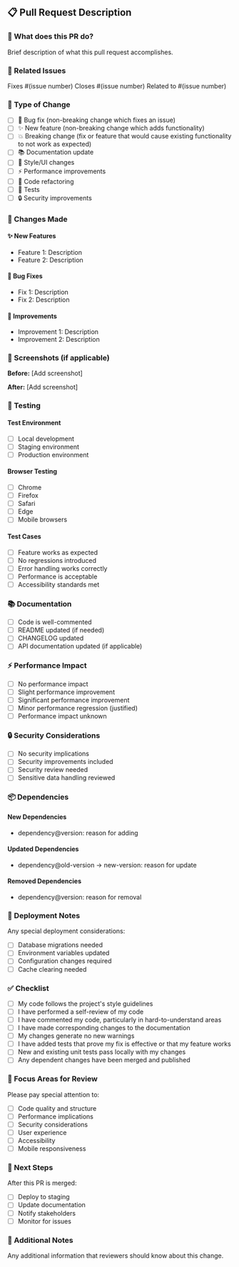 ## 📋 Pull Request Description

### 🎯 What does this PR do?

Brief description of what this pull request accomplishes.

### 🔗 Related Issues

Fixes #(issue number)
Closes #(issue number)
Related to #(issue number)

### 🧪 Type of Change

- [ ] 🐛 Bug fix (non-breaking change which fixes an issue)
- [ ] ✨ New feature (non-breaking change which adds functionality)
- [ ] 💥 Breaking change (fix or feature that would cause existing functionality to not work as expected)
- [ ] 📚 Documentation update
- [ ] 🎨 Style/UI changes
- [ ] ⚡ Performance improvements
- [ ] 🔧 Code refactoring
- [ ] 🧪 Tests
- [ ] 🔒 Security improvements

### 🔄 Changes Made

#### ✨ New Features

- Feature 1: Description
- Feature 2: Description

#### 🐛 Bug Fixes

- Fix 1: Description
- Fix 2: Description

#### 🔄 Improvements

- Improvement 1: Description
- Improvement 2: Description

### 📸 Screenshots (if applicable)

**Before:**
[Add screenshot]

**After:**
[Add screenshot]

### 🧪 Testing

#### Test Environment

- [ ] Local development
- [ ] Staging environment
- [ ] Production environment

#### Browser Testing

- [ ] Chrome
- [ ] Firefox
- [ ] Safari
- [ ] Edge
- [ ] Mobile browsers

#### Test Cases

- [ ] Feature works as expected
- [ ] No regressions introduced
- [ ] Error handling works correctly
- [ ] Performance is acceptable
- [ ] Accessibility standards met

### 📚 Documentation

- [ ] Code is well-commented
- [ ] README updated (if needed)
- [ ] CHANGELOG updated
- [ ] API documentation updated (if applicable)

### ⚡ Performance Impact

- [ ] No performance impact
- [ ] Slight performance improvement
- [ ] Significant performance improvement
- [ ] Minor performance regression (justified)
- [ ] Performance impact unknown

### 🔒 Security Considerations

- [ ] No security implications
- [ ] Security improvements included
- [ ] Security review needed
- [ ] Sensitive data handling reviewed

### 📦 Dependencies

#### New Dependencies

- dependency@version: reason for adding

#### Updated Dependencies

- dependency@old-version → new-version: reason for update

#### Removed Dependencies

- dependency@version: reason for removal

### 🚀 Deployment Notes

Any special deployment considerations:

- [ ] Database migrations needed
- [ ] Environment variables updated
- [ ] Configuration changes required
- [ ] Cache clearing needed

### ✅ Checklist

- [ ] My code follows the project's style guidelines
- [ ] I have performed a self-review of my code
- [ ] I have commented my code, particularly in hard-to-understand areas
- [ ] I have made corresponding changes to the documentation
- [ ] My changes generate no new warnings
- [ ] I have added tests that prove my fix is effective or that my feature works
- [ ] New and existing unit tests pass locally with my changes
- [ ] Any dependent changes have been merged and published

### 🎯 Focus Areas for Review

Please pay special attention to:

- [ ] Code quality and structure
- [ ] Performance implications
- [ ] Security considerations
- [ ] User experience
- [ ] Accessibility
- [ ] Mobile responsiveness

### 🔄 Next Steps

After this PR is merged:

- [ ] Deploy to staging
- [ ] Update documentation
- [ ] Notify stakeholders
- [ ] Monitor for issues

### 📝 Additional Notes

Any additional information that reviewers should know about this change.
